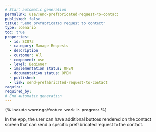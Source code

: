 ```yaml
---
# Start automatic generation
permalink: use/send-prefabricated-request-to-contact
published: false
title: "Send prefabricated request to contact"
type: scenario
toc: true
properties:
  - id: SC073
  - category: Manage Requests
  - description:
  - customer: All
  - component: use
  - level: Beginner
  - implementation status: OPEN
  - documentation status: OPEN
  - published:
  - link: send-prefabricated-request-to-contact
require:
required_by:
# End automatic generation
---
```


{% include warnings/feature-work-in-progress %}

In the App, the user can have additional buttons rendered on the contact screen that can send a specific prefabricated request to the contact.
